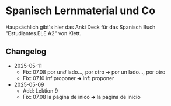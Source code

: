 # Spanisch Lernmaterial und Co

Haupsächlich gibt's hier das Anki Deck für das Spanisch Buch "Estudiantes.ELE A2" von Klett. 

## Changelog

- 2025-05-11
    - Fix: 07.08 por un*d* lado…, por otro ➜ por un lado…, por otro
    - Fix: 07.10 inf:proponer ➜ inf: proponer
- 2025-05-09
    - Add: Lektion 9
    - Fix: 07.08 la página de inico ➜ la página de inic**i**o

